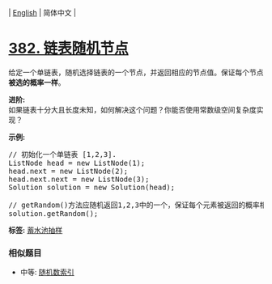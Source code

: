 | [English](README_EN.md) | 简体中文 |

# [382. 链表随机节点](https://leetcode-cn.com/problems/linked-list-random-node)
<p>给定一个单链表，随机选择链表的一个节点，并返回相应的节点值。保证每个节点<strong>被选的概率一样</strong>。</p>

<p><strong>进阶:</strong><br />
如果链表十分大且长度未知，如何解决这个问题？你能否使用常数级空间复杂度实现？</p>

<p><strong>示例:</strong></p>

<pre>
// 初始化一个单链表 [1,2,3].
ListNode head = new ListNode(1);
head.next = new ListNode(2);
head.next.next = new ListNode(3);
Solution solution = new Solution(head);

// getRandom()方法应随机返回1,2,3中的一个，保证每个元素被返回的概率相等。
solution.getRandom();
</pre>

**标签:**  [蓄水池抽样](https://leetcode-cn.com/tag/reservoir-sampling) 
 ### 相似题目
- 中等:	[随机数索引](https://leetcode-cn.com/problems/random-pick-index) 
